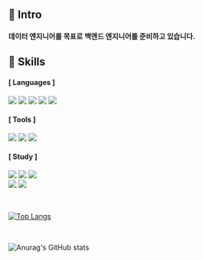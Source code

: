 <h2> 🙌 Intro
  
#### 데이터 엔지니어를 목표로 백엔드 엔지니어를 준비하고 있습니다.

<h2> 💪 Skills

#### [ Languages ]

<img src="https://img.shields.io/badge/C-A8B9CC?style=flat-square&logo=C&logoColor=black"/> <img src="https://img.shields.io/badge/C++-00599C?style=flat-square&logo=C++&logoColor=black"/> <img src="https://img.shields.io/badge/Python-3776AB?style=flat-square&logo=Python&logoColor=orange"/> <img src="https://img.shields.io/badge/Linux-FCC624?style=flat-square&logo=Linux&logoColor=black"/> <img src="https://img.shields.io/badge/Android-3DDC84?style=flat-square&logo=Android&logoColor=white"/>

#### [ Tools ]
<img src="https://img.shields.io/badge/Git-F05032?style=flat-square&logo=Git&logoColor=white"/> <img src="https://img.shields.io/badge/GitHub-181717?style=flat-square&logo=GitHub&logoColor=white"/> <img src="https://img.shields.io/badge/Notion-000000?style=flat-square&logo=Notion&logoColor=white"/>

#### [ Study ]
<img src="https://img.shields.io/badge/JavaScript-F7DF1E?style=flat-square&logo=JavaScript&logoColor=white"/> <img src="https://img.shields.io/badge/Spring-6DB33F?style=flat-square&logo=Spring&logoColor=white"/> <img src="https://img.shields.io/badge/Kotlin-7F52FF?style=flat-square&logo=Kotlin&logoColor=white"/>
<br/>
  <img src="https://img.shields.io/badge/PHP-777BB4?style=flat-square&logo=PHP&logoColor=white"/> <img src="https://img.shields.io/badge/Node.js-339933?style=flat-square&logo=Node.js&logoColor=white"/>
  
<br/>

[![Top Langs](https://github-readme-stats.vercel.app/api/top-langs/?username=leeseunghee00&layout=compact)](https://github.com/leeseunghee00/github-readme-stats)

<br/>
  
![Anurag's GitHub stats](https://github-readme-stats.vercel.app/api?username=leeseunghee00&show_icons=true&theme=gotham)

